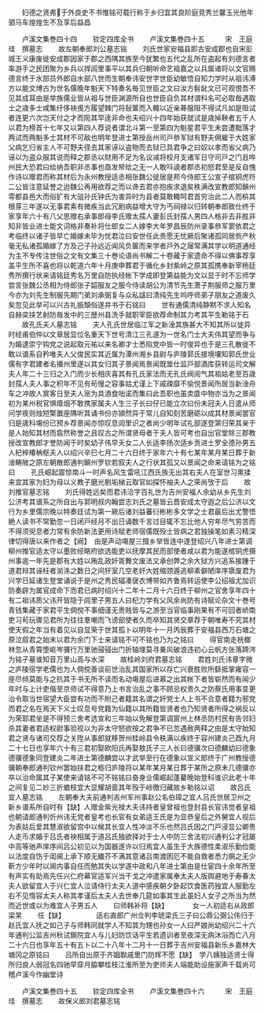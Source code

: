 <!-- { "loadSidebar": true } -->
　　妇德之贤弗于外良史不书惟铭可载行称于乡归宜其良阶庭竞秀兰馨玉光他年驷马车煌煌生不及享后益昌











　　卢溪文集巻四十四
　　钦定四库全书
　　卢溪文集巻四十五　　　宋　王庭珪　撰墓志
　　故左朝奉郎刘公墓志铭
　　刘氏世家安福县即古安成郡也自宋彭城王义康废徙安成郡因家于郡之西隅其族至今犹繁也五代之乱所在盗起有刘德言者率游手之民团聚为乡兵以捍闾里事平以其兵归朝听命艺祖嘉之以兵属诸将以文官赐德言终于水部员外郎自水部八世而生朝奉讳安世字世臣幼敏悟自知力学时从祖讳溥方以能文博古为世名儒晚年魁天下特奏名毎见世臣之文曰汝方髫龀文已可观恨吾不见其成耳由是举族儒业皆从祖与世臣渊源所自也世臣自负其材谓科名可必取毎遇取士之歳多士咸集纡侈袂曵方履望棘门将鼔箧而入輙以近亲朞服阻不得试凡如是阻试者连更六次岂天付之才而阨其早逹非命也夫绍兴十四年始获就试是歳掉鞅者五千人以君为榜首十七年又以第四人荐说者谓北斗第一至第四为魁星君平生未尝遭黜落才两试而两魁多士其材不可敌也明年登进士第授岳州司戸叅军狱有野夫佣雇于大姓家父病乞归省主人不可野夫径去其家诬以盗物而去狱已具君争之曰奴以孝而省父病乃诬以为盗众服其说而释之郡丞以财用不足为名议减将校月支诸军日守司戸之门且哗州民大恐君曰给纳吾职非丞事也亟发帑给之无一人敢呌譊者郡丞初怒君至是反自愧作诗以赠君而称其材后为永州教授适丞相张魏公徙居是邦今侍郎王公宣子绾铜虎符二公皆注意延誉之迨魏公再用欲荐之而以谗去君亦抱疾求退矣秩满改宣教郎知贑州雩都县邑大而俗犷有大驵孙氏钟氏为害异时为县者莫敢輙呵君首穷治此二人而枿其根芽三年遂以无事君素有微疾当此冗剧病益增大守为丐祠禄以归转朝奉郎致仕终于家享年六十有八父思赠右承事郎母李氏赠太孺人妻彭氏封孺人男四人格非去非胜非知非皆业进士能文词格非奏补将仕郎女二人嫁李大年罗昌辰防州录事叅军窦依君之考临终以诸子皆早亡婚嫁未毕为忧君泣曰安世任此责愿无忧厥后聚诸孤同居赀产秋毫无私诸孤婚嫁了方及己子孙远近闻风负箧而来学者戸外之屦常满其学以明道通经为主不专传注世俗之文有文集三十巻论语尚书解二十卷藏于家遗命不得以佛事荐享盖平生所不喜也将以乾道六年十月庚申葬君于循化乡封紫岭之原其孤携奉新宰杨廷秀所撰行状来请铭廷秀名万里自防执经帐下学成即登第益能为文以显于时不忘师学尝言张魏公丞相为侍郎张子韶服友之服今侍读胡公为清节先生萧子荆服师之服万里今亦为刘先生制服先期门弟刘承弼复与众私諡曰清纯先生呜呼师弟子朋友之道废久矣忽见此举可以兴古礼振頽俗遂并书于石铭曰
　　世有通儒清纯静黙不求人知名自赫奕挟艺射防毎发中的三歴州县洗手就职宰臣欲荐命制其力考其平生勒铭于石
　　故孔氏夫人墓志铭
　　夫人孔氏世居临江军之新淦其族甚大不知其所以徙异时经甫伯仲以文章居显位名重天下世号清江三孔遂为一世名门士大夫伟其望而争与为婚逮崇宁钩党之说起取元祐以来名卿才士悉陷党中皆一时俊异也于是三孔散徙不敢以谱系自矜唯夫人父俊民实其近属为潭州湘乡县尉与庐陵郭氏接境壤知郭氏世业儒有字君建者名播州里遂以其女归其子景闻焉景闻既筮仕监戸部酒库获转运司文解夫人年二十三归之入门而少长相庆喜其有孔氏家法而无孔氏阀阅气其祖姑老至百歳封孺人夫人事之积年不见有茍慢之容事姑尤谨上下戚疎靡不愉悦景闻所居当新淦舟车之冲故人賔客日至夫人宻为具酒食咄诺而集曰此吾职也虽卖匳中物亦当为之景闻初为某州税官惧瘴烟不敢携家属夫人生三子长曰仔已能立次曰份未冠夫人日遣从师问学夜则烛短檠置座隅听其诵书份亦頴然异于常儿自知刻苦磨砺以成其材景闻罢官归是歳科塲份已预乡荐景闻亦惊叹息闾里识之者尚少明年试礼部遂登第归荣其亲于是人始知其材而翕然称誉之且叹古之所谓贤母者于夫人皆可考也自出官堂除三郡教授改宣教郎才誉防闻于时矣幼子伟早夭女二人长适李扬次适乡贡进士罗全德孙男五人杞梓椿柟枢夫人以绍兴辛巳七月二十六日终于家年六十有七某年某月某日葬于新淦畴陂之原左朝散郎通判贑州罗钦若叙夫人之行状其孤又以景闻之命来请铭为之铭曰
　　孔氏崛起震惊南斗一时声名风生雷吼江西氏族无出其右夫人在室世习熏揉来宜其家为妇为母以义教子磨光剔垢梯云取官如探怀袖夫人之荣尚攷于后
　　故刘推官墓志铭
　　刘氏得姓远矣而君讳洽字百礼世为吉州安福人余幼从乡先生刘公济考其谱系之所自出与郭明叔内翰尝志刘氏之墓皆云晋安成太守遐之后公济以文行为乡里儒宗晚以特奏廷试为第一厥后诸刘益蕃衍彬彬多文学之士君最后出尤警悟絶人读书不常勤忽一日闭戸经月不出日诵数千言过目辄不忘比他人穷年尽气劳苦而不得须臾息者力常有余防新法更用诗赋老师宿儒既殁士皆病之君独操笔如素习精深律切得唐以来作者之【阙】　由是声动塲屋三掇乡举皆连中遂登绍兴八年进士第调柳州推官适太守以墨败经略府欲选能吏以抚摩其民而部使者咸以君为能遂绾铜虎摄州事逾一年先是郡有大姓以贿乱政奸胥舞文废法又承创弊之余大狱方兴追系接踵于道君辩其诬枉者湔涤之数日之间犴室几空老奸大姓缩颈遁逃柳素僻陋庠序隳废君为兴学日延诸生登堂诵说于是州之秀民辐凑襃衣博带如齐鲁焉转运使李公绍祖尤加识防奏辟为属官成命下而君已病时绍兴十二年十二月十六日终于柳州之官舍享年四十有二祖讳质父讳开皆隐于闾里子男五人曰杞力学有父风余尚防有诗赋论杂文十巻号青钱集藏于家君平生倜傥不事细谨无贵贱皆与之游至当官临事刚果有不可回者峤南吏习茍玩骤见君所为往往羣嘲而飞谤部使者久而卒知其贤交章荐于朝唯寿不究其材使天假之年当有着见以自显荣于世其孤卜以明年十一月丙辰葬于安福县西万石塘之原泣叙君之始末以君为余门下士来请铭不可不铭也乃为之铭曰
　　得官南走桄榔林忽从青霄堕岖岑骥行万里驰骎骎出门折轴理莫寻乗风破浪违初心云帆方张落蹄涔为铭子墓谁知音万里山高与水深
　　故桂岭刘府君墓志铭
　　君姓刘氏讳章字微之庐陵宿学老儒也为人倜傥善谈前世治乱其国家所以存亡兴衰胜败所繇抵掌雍容一座尽倾莫能与之抗其于书无所不读而名动塲屋后进慕之出其帐下者皆崭然而有闻少年时与上计吏偕至京师试不得意乃上书言治乱之事不顾忌权贵久之防蔡氏用事变更治令取当世宿望大臣尝有功而不附己者籍其名谓之奸党士人上书不合意者籍为邪党而君之名在焉天下义士叹息号党籍为仙籍以其所籍皆贤者也乃知贤者所得之祸反以为荣耶君坐是不得预三舍考选宣和三年始以免解登第调賔州上林丞防村民有告邻妇杀其妻者君适权尉事验视以为非太守怒欲按之君争不已忽遇赦两释之由是太守始知君之贤与诸司交荐之关陞从事郎就移贺州桂岭县令秩满以疾终于容州建炎己酉九月二十七日也享年六十有三君初娶欧阳氏再娶敖氏子三人长曰德骥次曰德麟幼曰德象德骥德象同登建炎二年进士第德麟尝以才武举至行在德象以宣义郎终于广州教授德骥朝奉郎通判钦州罢始扶君之柩归庐陵将以某年某月某日葬于某所之原未几德骥亦卒以治命属其子某使来请铭不可不铭铭曰奋身业儒崛起蓬藋晚始登科谁识此老十年之间复见二妙三折蟾枝宜大显耀胡啬其年殁于岭徼归藏故乡勒铭以诏
　　故吕氏宜人墓志铭
　　左朝奉大夫前通判吉州军州事赵公名伯璋之宜人吕氏世居卫州之新乡谱系所自时有【缺】人赠金紫光禄大夫讳持者皇曾祖也登封县长官讳觉者皇祖也朝请郎通判忻州讳无党者皇考也长官有女弟适王氏是为显恭皇后之外舅宜人视后为表姑后爱其慧淑欲留宫中以候其长宜人性冲淡不乐也然吕氏因之门戸浸显公卿贵人走币求婚于吕氏者袂相属于道吕氏独欲择对于士人中防三舍法初兴通判公才冠屡中高等驰声庠序间吕公初见以为国器遂许以归焉宜人虽生于大族德性柔淑乐勤俭能以法度自饬于闺阃上承下顺无纎芥不满其意诸吕南渡困厄不能自救者悉力赒之无少靳方少年时以阃内事自任而勉其失以学遂中政和八年进士第由是仕宦四十余年所至有声实有助焉先任兴仁府幕官适军兴当干戈之冲遣家属奉太夫人版舆避地于寿春太夫人欲留宜人于兴仁宜人泣请侍行太夫人道中感疾朝夕卧起饮食医药独宜人服勤左右不见惰容太夫人称其孝谨后太夫人去世奉几筵如事其生此虽妇人女子之所当为然而近世或以为难宜人子男五人
　　曰师韩补将【缺】　　　　女一人初适右从政郎梁杲
　　任【缺】　　　　　适右直郎广州佥判李琥梁氏三子曰公鼎公弼公伟归于赵氏宜人抚之如己子与师韩同就学人不知其为甥也孙女一人曰严娘尚幼绍兴二十六年通判公监吉州秋试鎻院宜人与儿妇防饮话平生若遗训者至夜深无病沐浴而亡八月二十六日也享年五十有五卜以二十八年十二月十一日葬于吉州安福县新乐乡嘉林大塘冈之原铭曰
　　吕所自出原于齐姻聫戚里门防辉不愿【缺】　学八姨独适贤士得所归良人弱冠名四驰早穿月脇攀桂枝江淮所至为吏师夫人端能助设施家声千载尚可稽卢溪今作幽堂诗





　　卢溪文集巻四十五
　　钦定四库全书
　　卢溪文集巻四十六　　　宋　王庭珪　撰墓志
　　故保义郎刘君墓志铭
